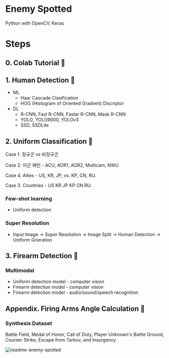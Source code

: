 # Enemy Spotted
Python with OpenCV, Keras

# Steps
## 0. Colab Tutorial :notebook:

## 1. Human Detection :runner:
- ML
  - Haar Cascade Clasification
  - HOG (Histogram of Oriented Gradient) Discriptor
- DL
  - R-CNN, Fast R-CNN, Faster R-CNN, Mask R-CNN
  - YOLO, YOLO9000, YOLOv3
  - SSD, SSDLite

## 2. Uniform Classification :shirt:

Case 1. 정규군 vs 비정규군

Case 2. 미군 패턴 - ACU, AOR1, AOR2, Multicam, NWU

Case 4. Allies - US, KR, JP, vs. KP, CN, RU.

Case 3. Countries - US KR JP KP CN RU.

### Few-shot learning
- Uniform detection

### Super Resolution
- Input Image -> Super Resolution -> Image Split -> Human Detection -> Uniform Gneration

## 3. Firearm Detection :gun:

### Multimodal 
- Uniform detection model - computer vision
- Firearm detection model - computer vision
- Firearm detection model - audio/sound/speech recognition

## Appendix. Firing Arms Angle Calculation :triangular_ruler:

### Synthesis Dataset
Battle Field, Medal of Honor, Call of Duty, Player Unknown's Battle Ground, Counter Strike, Escape from Tarkov, and Insurgency

![readme-enemy-spotted](https://user-images.githubusercontent.com/20737479/105256590-5fdff900-5bc9-11eb-8599-a1ea2338b542.JPG)
